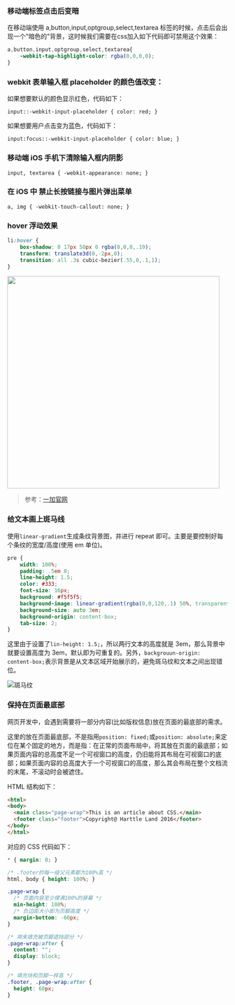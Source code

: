 ### 移动端标签点击后变暗
在移动端使用 a,button,input,optgroup,select,textarea 标签的时候，点击后会出现一个"暗色的"背景，这时候我们需要在css加入如下代码即可禁用这个效果：

```css
a,button,input,optgroup,select,textarea{
    -webkit-tap-highlight-color: rgba(0,0,0,0);
}
```

### webkit 表单输入框 placeholder 的颜色值改变：
如果想要默认的颜色显示红色，代码如下：

`input::-webkit-input-placeholder { color: red; }`

如果想要用户点击变为蓝色，代码如下：

`input:focus::-webkit-input-placeholder { color: blue; }`

### 移动端 iOS 手机下清除输入框内阴影
`input, textarea { -webkit-appearance: none; }`

### 在 iOS 中 禁止长按链接与图片弹出菜单
`a, img { -webkit-touch-callout: none; }`

### hover 浮动效果
```css
li:hover {
    box-shadow: 0 17px 50px 0 rgba(0,0,0,.19);
    transform: translate3d(0,-2px,0);
    transition: all .3s cubic-bezier(.55,0,.1,1);
}
```

<img src="http://7xkt52.com1.z0.glb.clouddn.com/markdown/1468997594653.png" width="485"/>

> 参考：[一加官网](http://www.oneplus.cn/)

### 给文本画上斑马线
使用`linear-gradient`生成条纹背景图，并进行 repeat 即可。主要是要控制好每个条纹的宽度/高度(使用 em 单位)。

```css
pre {
    width: 100%;
    padding: .5em 0;
    line-height: 1.5;
    color: #333;
    font-size: 16px;
    background: #f5f5f5;
    background-image: linear-gradient(rgba(0,0,120,.1) 50%, transparent 0);
    background-size: auto 3em;
    background-origin: content-box;
    tab-size: 2;
}
```

这里由于设置了`lin-height: 1.5;`，所以两行文本的高度就是 3em，那么背景中就要设置高度为 3em，默认即为可重复的。另外，`backgrouun-origin: content-box;`表示背景是从文本区域开始展示的，避免斑马纹和文本之间出现错位。

![斑马纹](http://7xkt52.com1.z0.glb.clouddn.com/markdown/1472349064385.png)


### 保持在页面最底部
网页开发中，会遇到需要将一部分内容(比如版权信息)放在页面的最底部的需求。

这里的放在页面最底部，不是指用`position: fixed;`或`position: absolute;`来定位在某个固定的地方，而是指：在正常的页面布局中，将其放在页面的最底部；如果页面内容的总高度不足一个可视窗口的高度，仍旧能将其布局在可视窗口的底部；如果页面内容的总高度大于一个可视窗口的高度，那么其会布局在整个文档流的末尾，不滚动时会被遮住。

HTML 结构如下：

```html
<html>
<body>
  <main class="page-wrap">This is an article about CSS.</main>
  <footer class="footer">Copyright@ Harttle Land 2016</footer>
</body>
</html>
```

对应的 CSS 代码如下：

```css
* { margin: 0; }

/* .footer的每一级父元素都为100%高 */
html, body { height: 100%; }

.page-wrap {
  /* 页面内容至少撑满100%的屏幕 */
  min-height: 100%;
  /* 负边距大小即为页脚高度 */
  margin-bottom: -60px; 
}

/* 用来填充被页脚遮挡部分 */
.page-wrap:after {
  content: "";
  display: block;
}

/* 填充块和页脚一样高 */
.footer, .page-wrap:after {
  height: 60px; 
}
```


